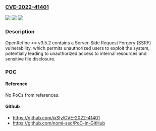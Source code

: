 ### [CVE-2022-41401](https://cve.mitre.org/cgi-bin/cvename.cgi?name=CVE-2022-41401)
![](https://img.shields.io/static/v1?label=Product&message=n%2Fa&color=blue)
![](https://img.shields.io/static/v1?label=Version&message=n%2Fa&color=blue)
![](https://img.shields.io/static/v1?label=Vulnerability&message=n%2Fa&color=brighgreen)

### Description

OpenRefine <= v3.5.2 contains a Server-Side Request Forgery (SSRF) vulnerability, which permits unauthorized users to exploit the system, potentially leading to unauthorized access to internal resources and sensitive file disclosure.

### POC

#### Reference
No PoCs from references.

#### Github
- https://github.com/ixSly/CVE-2022-41401
- https://github.com/nomi-sec/PoC-in-GitHub

